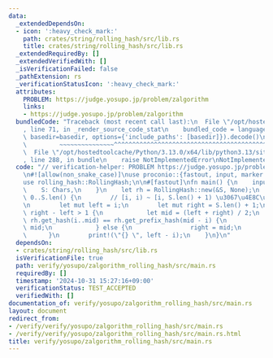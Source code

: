 ```yaml
---
data:
  _extendedDependsOn:
  - icon: ':heavy_check_mark:'
    path: crates/string/rolling_hash/src/lib.rs
    title: crates/string/rolling_hash/src/lib.rs
  _extendedRequiredBy: []
  _extendedVerifiedWith: []
  _isVerificationFailed: false
  _pathExtension: rs
  _verificationStatusIcon: ':heavy_check_mark:'
  attributes:
    PROBLEM: https://judge.yosupo.jp/problem/zalgorithm
    links:
    - https://judge.yosupo.jp/problem/zalgorithm
  bundledCode: "Traceback (most recent call last):\n  File \"/opt/hostedtoolcache/Python/3.13.0/x64/lib/python3.13/site-packages/onlinejudge_verify/documentation/build.py\"\
    , line 71, in _render_source_code_stat\n    bundled_code = language.bundle(stat.path,\
    \ basedir=basedir, options={'include_paths': [basedir]}).decode()\n          \
    \         ~~~~~~~~~~~~~~~^^^^^^^^^^^^^^^^^^^^^^^^^^^^^^^^^^^^^^^^^^^^^^^^^^^^^^^^^^^^^^^^^^\n\
    \  File \"/opt/hostedtoolcache/Python/3.13.0/x64/lib/python3.13/site-packages/onlinejudge_verify/languages/rust.py\"\
    , line 288, in bundle\n    raise NotImplementedError\nNotImplementedError\n"
  code: "// verification-helper: PROBLEM https://judge.yosupo.jp/problem/zalgorithm\n\
    \n#![allow(non_snake_case)]\nuse proconio::{fastout, input, marker::Chars};\n\
    use rolling_hash::RollingHash;\n\n#[fastout]\nfn main() {\n    input! {\n    \
    \    S: Chars,\n    }\n    let rh = RollingHash::new(&S, None);\n    for i in\
    \ 0..S.len() {\n        // [i, i) ~ [i, S.len() + 1) \u3067\u4E8C\u5206\u63A2\u7D22\
    \n        let mut left = i;\n        let mut right = S.len() + 1;\n        while\
    \ right - left > 1 {\n            let mid = (left + right) / 2;\n            if\
    \ rh.get_hash(i..mid) == rh.get_prefix_hash(mid - i) {\n                left =\
    \ mid;\n            } else {\n                right = mid;\n            }\n  \
    \      }\n        print!(\"{} \", left - i);\n    }\n}\n"
  dependsOn:
  - crates/string/rolling_hash/src/lib.rs
  isVerificationFile: true
  path: verify/yosupo/zalgorithm_rolling_hash/src/main.rs
  requiredBy: []
  timestamp: '2024-10-31 15:27:16+09:00'
  verificationStatus: TEST_ACCEPTED
  verifiedWith: []
documentation_of: verify/yosupo/zalgorithm_rolling_hash/src/main.rs
layout: document
redirect_from:
- /verify/verify/yosupo/zalgorithm_rolling_hash/src/main.rs
- /verify/verify/yosupo/zalgorithm_rolling_hash/src/main.rs.html
title: verify/yosupo/zalgorithm_rolling_hash/src/main.rs
---
```

